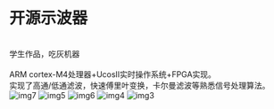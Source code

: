 # 开源示波器
<br>学生作品，吃灰机器</br>
<br>ARM cortex-M4处理器+UcosII实时操作系统+FPGA实现。</br>
实现了高通/低通滤波，快速傅里叶变换，卡尔曼滤波等熟悉信号处理算法。
![img7](https://github.com/wlgq2/Oscilloscope/blob/master/res/img7.jpg)
![img5](https://github.com/wlgq2/Oscilloscope/blob/master/res/img5.jpg)
![img6](https://github.com/wlgq2/Oscilloscope/blob/master/res/img6.jpg)
![img4](https://github.com/wlgq2/Oscilloscope/blob/master/res/img4.jpg)
![img3](https://github.com/wlgq2/Oscilloscope/blob/master/res/img3.jpg)

